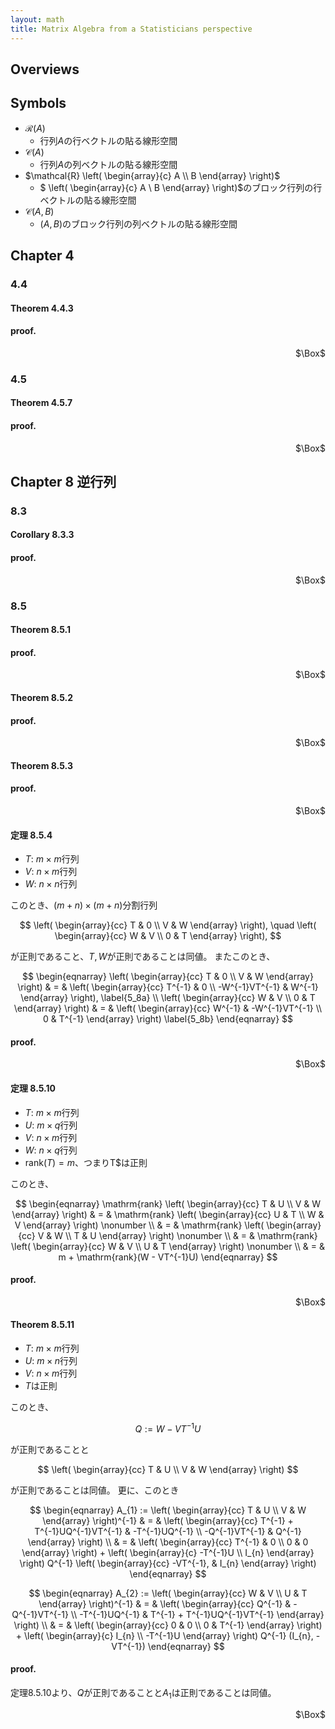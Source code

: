 ```yaml
---
layout: math
title: Matrix Algebra from a Statisticians perspective
---
```


## Overviews

## Symbols
* $\mathcal{R}(A)$
    * 行列$A$の行ベクトルの貼る線形空間
* $\mathcal{C}(A)$
    * 行列$A$の列ベクトルの貼る線形空間
* $\mathcal{R} \left(
        \begin{array}{c}
            A \\
            B
        \end{array}
    \right)$
    * $ \left(
        \begin{array}{c}
            A \\
            B
        \end{array}
    \right)$のブロック行列の行ベクトルの貼る線形空間
* $\mathcal{C}(A, B)$
    * $(A, B)$のブロック行列の列ベクトルの貼る線形空間

## Chapter 4 

### 4.4

#### Theorem 4.4.3

#### proof.

<div class="QED" style="text-align: right">$\Box$</div>

### 4.5

#### Theorem 4.5.7

#### proof.

<div class="QED" style="text-align: right">$\Box$</div>


## Chapter 8 逆行列

### 8.3

#### Corollary 8.3.3

#### proof.

<div class="QED" style="text-align: right">$\Box$</div>

### 8.5

#### Theorem 8.5.1

#### proof.

<div class="QED" style="text-align: right">$\Box$</div>

#### Theorem 8.5.2

#### proof.

<div class="QED" style="text-align: right">$\Box$</div>

#### Theorem 8.5.3

#### proof.

<div class="QED" style="text-align: right">$\Box$</div>

#### 定理 8.5.4
* $T$: $m \times m$行列
* $V$: $n \times m$行列
* $W$: $n \times n$行列

このとき、$(m + n) \times (m + n)$分割行列

$$
    \left(
        \begin{array}{cc}
            T & 0 \\
            V & W
        \end{array}
    \right),
    \quad
    \left(
        \begin{array}{cc}
            W & V \\
            0 & T 
        \end{array}
    \right),
$$

が正則であること、$T, W$が正則であることは同値。
またこのとき、

$$
\begin{eqnarray}
    \left(
        \begin{array}{cc}
            T & 0 \\
            V & W
        \end{array}
    \right)
    & = &
        \left(
            \begin{array}{cc}
                T^{-1}         & 0 \\
                -W^{-1}VT^{-1} & W^{-1}
            \end{array}
        \right),
    \label{5_8a}
        \\
    \left(
        \begin{array}{cc}
            W & V \\
            0 & T 
        \end{array}
    \right)
    & = &
        \left(
            \begin{array}{cc}
                W^{-1} & -W^{-1}VT^{-1} \\
                0      & T^{-1}
            \end{array}
        \right)
    \label{5_8b}
\end{eqnarray}
$$

#### proof.

<div class="QED" style="text-align: right">$\Box$</div>

#### 定理 8.5.10
* $T$: $m \times m$行列
* $U$: $m \times q$行列
* $V$: $n \times m$行列
* $W$: $n \times q$行列
* $\mathrm{rank}(T) = m$、つまりT$は正則

このとき、

$$
\begin{eqnarray}
    \mathrm{rank}
    \left(
        \begin{array}{cc}
            T & U \\
            V & W
        \end{array}
    \right)
    & = &
        \mathrm{rank}
        \left(
            \begin{array}{cc}
                U & T \\
                W & V 
            \end{array}
        \right)
        \nonumber
        \\
    & = &
        \mathrm{rank}
        \left(
            \begin{array}{cc}
                V & W \\
                T & U 
            \end{array}
        \right)
        \nonumber
        \\
    & = &
        \mathrm{rank}
        \left(
            \begin{array}{cc}
                W & V \\
                U & T 
            \end{array}
        \right)
        \nonumber
        \\
    & = &
        m + \mathrm{rank}(W - VT^{-1}U)
\end{eqnarray}
$$

#### proof.

<div class="QED" style="text-align: right">$\Box$</div>

#### Theorem 8.5.11
* $T$: $m \times m$行列
* $U$: $m \times n$行列
* $V$: $n \times m$行列
* $T$は正則

このとき、

$$
    Q := W - VT^{-1}U
$$

が正則であることと

$$
    \left(
        \begin{array}{cc}
            T & U \\
            V & W
        \end{array}
    \right)
$$

が正則であることは同値。
更に、このとき

$$
\begin{eqnarray}
    A_{1} := 
    \left(
        \begin{array}{cc}
            T & U \\
            V & W
        \end{array}
    \right)^{-1}
        & = &
        \left(
            \begin{array}{cc}
                T^{-1} + T^{-1}UQ^{-1}VT^{-1} & -T^{-1}UQ^{-1} \\
                -Q^{-1}VT^{-1}                & Q^{-1}
            \end{array}
        \right)
        \\
        & = &
        \left(
            \begin{array}{cc}
                T^{-1} & 0 \\
                0 & 0
            \end{array}
        \right)
            +
            \left(
                \begin{array}{c}
                    -T^{-1}U \\
                    I_{n}
                \end{array}
            \right)
            Q^{-1}
            \left(
                \begin{array}{cc}
                    -VT^{-1}, & I_{n}
                \end{array}
            \right)
\end{eqnarray}
$$

$$
\begin{eqnarray}
    A_{2} 
    :=
    \left(
        \begin{array}{cc}
            W & V \\
            U & T
        \end{array}
    \right)^{-1}
    & = &
    \left(
        \begin{array}{cc}
            Q^{-1} & -Q^{-1}VT^{-1} \\
            -T^{-1}UQ^{-1} & T^{-1} + T^{-1}UQ^{-1}VT^{-1} 
        \end{array}
    \right)
    \\
    & = &
        \left(
            \begin{array}{cc}
                0 & 0 \\
                0 & T^{-1}
            \end{array}
        \right)
        +
        \left(
            \begin{array}{c}
                I_{n} \\
                -T^{-1}U
            \end{array}
        \right)
        Q^{-1}
        (I_{n}, -VT^{-1})
\end{eqnarray}
$$

#### proof.
定理8.5.10より、$Q$が正則であることと$A_{1}$は正則であることは同値。

<div class="QED" style="text-align: right">$\Box$</div>
